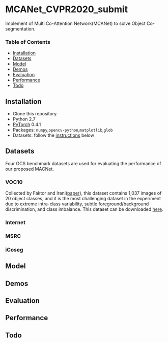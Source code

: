 # MCANet_CVPR2020_submit
Implement of Multi Co-Attention Network(MCANet) to solve Object Co-segmentation.

### Table of Contents
- <a href='#Installation'>Installation</a>
- <a href='#Datasets'>Datasets</a>
- <a href='#Model'>Model</a>
- <a href='#Demos'>Demos</a>
- <a href='#Evaluation'>Evaluation</a>
- <a href='#Performance'>Performance</a>
- <a href='#Todo'>Todo</a>
&nbsp;
&nbsp;
## Installation
- Clone this repository.
- Python 2.7
- [PyTorch](http://pytorch.org/) 0.4.1 
- Packages: `numpy`,`opencv-python`,`matplotlib`,`glob`
- Datasets: follow the [instructions](#Datasets) below
## Datasets
Four OCS benchmark datasets are used for evaluating the performance of our proposed MACNet.

### VOC10
Collected by Faktor and Irani([paper](https://www.cv-foundation.org/openaccess/content_iccv_2013/papers/Faktor_Co-segmentation_by_Composition_2013_ICCV_paper.pdf)), this dataset contains 1,037 images of 20 object classes, and it is the most challenging dataset in the experiment due to extreme intra-class variability, subtle foreground/background discrimination, and class imbalance. This dataset can be downloaded [here](123).
### Internet

### MSRC
### iCoseg
## Model

## Demos

## Evaluation

## Performance

## Todo
